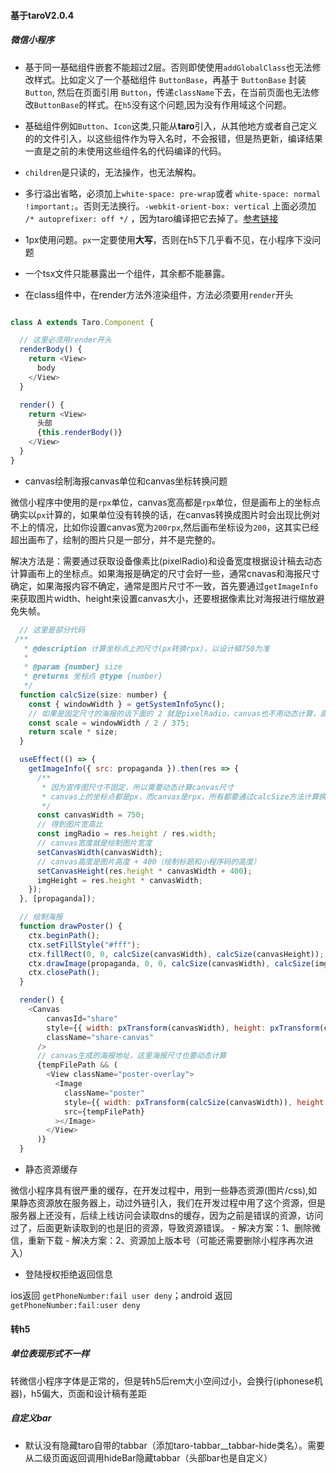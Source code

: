 <!--
 * @Author: zhaojuntong
 * @Date: 2020-02-26 21:38:18
 * @LastEditTime: 2020-03-21 11:51:50
 * @LastEditors: zhaojuntong
 * @Description: taro开发小程序遇见的问题，以微信小程序为主，h5是事后转换对比差距的
 -->
#### 基于taroV2.0.4
##### 微信小程序
- 基于同一基础组件嵌套不能超过2层。否则即使使用`addGlobalClass`也无法修改样式。比如定义了一个基础组件 `ButtonBase`，再基于 `ButtonBase` 封装 `Button`, 然后在页面引用 `Button`，传递`className`下去，在当前页面也无法修改`ButtonBase`的样式。在`h5`没有这个问题,因为没有作用域这个问题。

- 基础组件例如`Button`、`Icon`这类,只能从**taro**引入，从其他地方或者自己定义的的文件引入，以这些组件作为导入名时，不会报错，但是热更新，编译结果一直是之前的未使用这些组件名的代码编译的代码。

- `children`是只读的，无法操作，也无法解构。

- 多行溢出省略，必须加上`white-space: pre-wrap`或者 `white-space: normal !important;`。否则无法换行。`-webkit-orient-box: vertical` 上面必须加 `/* autoprefixer: off */` ，因为taro编译把它去掉了。[参考链接](https://stackoverflow.com/questions/46152850/webkit-box-orient-styling-disappears-from-styling)

- 1px使用问题。`px`一定要使用**大写**，否则在h5下几乎看不见，在小程序下没问题

- 一个tsx文件只能暴露出一个组件，其余都不能暴露。

- 在class组件中，在render方法外渲染组件，方法必须要用`render`开头
```javascript

class A extends Taro.Component {

  // 这里必须用render开头
  renderBody() {
    return <View>
      body
    </View>
  }

  render() {
    return <View>
      头部
      {this.renderBody()}
    </View>
  }
}

```

- canvas绘制海报canvas单位和canvas坐标转换问题

微信小程序中使用的是`rpx`单位，canvas宽高都是`rpx`单位，但是画布上的坐标点确实以`px`计算的，如果单位没有转换的话，在canvas转换成图片时会出现比例对不上的情况，比如你设置canvas宽为`200rpx`,然后画布坐标设为`200`，这其实已经超出画布了，绘制的图片只是一部分，并不是完整的。

解决方法是：需要通过获取设备像素比(pixelRadio)和设备宽度根据设计稿去动态计算画布上的坐标点。如果海报是确定的尺寸会好一些，通常cnavas和海报尺寸确定，如果海报内容不确定，通常是图片尺寸不一致，首先要通过`getImageInfo`来获取图片width、height来设置canvas大小，还要根据像素比对海报进行缩放避免失帧。
```javascript
  // 这里是部分代码
 /**
   * @description 计算坐标点上的尺寸(px转换rpx)，以设计稿750为准
   *
   * @param {number} size
   * @returns 坐标点 @type {number}
   */
  function calcSize(size: number) {
    const { windowWidth } = getSystemInfoSync();
    // 如果是固定尺寸的海报的话下面的 2 就是pixelRadio，canvas也不用动态计算，直接计算坐标点来适配就好了
    const scale = windowWidth / 2 / 375;
    return scale * size;
  }

  useEffect(() => {
    getImageInfo({ src: propaganda }).then(res => {
      /**
       * 因为宣传图尺寸不固定，所以需要动态计算canvas尺寸
       * canvas上的坐标点都是px，而canvas是rpx，所有都要通过calcSize方法计算换成rpx的尺寸才对得上
       */
      const canvasWidth = 750;
      // 得到图片宽高比
      const imgRadio = res.height / res.width;
      // canvas宽度就是绘制图片宽度
      setCanvasWidth(canvasWidth);
      // canvas高度是图片高度 + 400（绘制标题和小程序码的高度）
      setCanvasHeight(res.height * canvasWidth + 400);
      imgHeight = res.height * canvasWidth;
    });
  }, [propaganda]);

  // 绘制海报
  function drawPoster() {
    ctx.beginPath();
    ctx.setFillStyle("#fff");
    ctx.fillRect(0, 0, calcSize(canvasWidth), calcSize(canvasHeight));
    ctx.drawImage(propaganda, 0, 0, calcSize(canvasWidth), calcSize(imgHeight));
    ctx.closePath();
  }

  render() {
    <Canvas
        canvasId="share"
        style={{ width: pxTransform(canvasWidth), height: pxTransform(canvasHeight) }}
        className="share-canvas"
      />
      // canvas生成的海报地址，这里海报尺寸也要动态计算
      {tempFilePath && (
        <View className="poster-overlay">
          <Image
            className="poster"
            style={{ width: pxTransform(calcSize(canvasWidth)), height: pxTransform(calcSize(canvasHeight)) }}
            src={tempFilePath}
          ></Image>
        </View>
      )}
  }
```

- 静态资源缓存

微信小程序具有很严重的缓存，在开发过程中，用到一些静态资源(图片/css),如果静态资源放在服务器上，动过外链引入，我们在开发过程中用了这个资源，但是服务器上还没有，后续上线访问会读取dns的缓存，因为之前是错误的资源，访问过了，后面更新读取到的也是旧的资源，导致资源错误。
    - 解决方案：1、删除微信，重新下载
    - 解决方案：2、资源加上版本号（可能还需要删除小程序再次进入）

- 登陆授权拒绝返回信息

ios返回 `getPhoneNumber:fail user deny`；android 返回 `getPhoneNumber:fail:user deny`

#### 转h5

##### 单位表现形式不一样
转微信小程序字体是正常的，但是转h5后rem大小空间过小，会换行(iphonese机器)，h5偏大，页面和设计稿有差距

##### 自定义bar
- 默认没有隐藏taro自带的tabbar（添加taro-tabbar__tabbar-hide类名）。需要从二级页面返回调用hideBar隐藏tabbar（头部bar也是自定义）